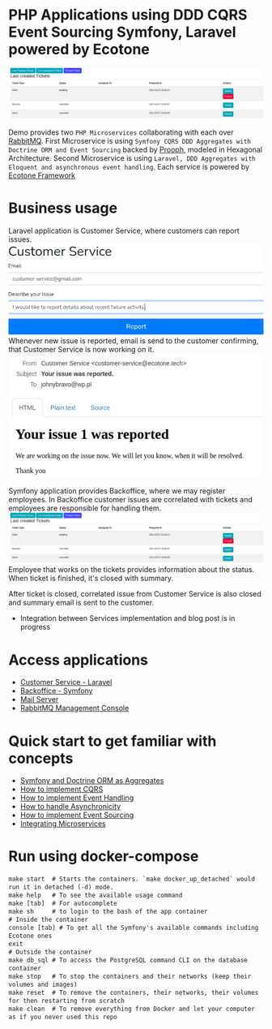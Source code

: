 # PHP Applications using DDD CQRS Event Sourcing Symfony, Laravel powered by Ecotone

![alt text](documentation/ddd-cqrs-event-sourcing-php-hexagonal-architecture.png "PHP Application using DDD CQRS Event Sourcing Symfony with Hexagonal Architecture")

Demo provides two `PHP Microservices` collaborating with each over [RabbitMQ](https://www.rabbitmq.com/). 
First Microservice is using `Symfony CQRS DDD Aggregates with Doctrine ORM and Event Sourcing` backed by [Prooph](http://getprooph.org/), modeled in Hexagonal Architecture.
Second Microservice is using `Laravel, DDD Aggregates with Eloquent and asynchronous event handling`. 
Each service is powered by [Ecotone Framework](https://github.com/ecotoneFramework/ecotone) 

# Business usage

Laravel application is Customer Service, where customers can report issues.  
![Laravel CQRS](documentation/customer-service.png "Laravel CQRS")
Whenever new issue is reported, email is send to the customer confirming, that Customer Service is now working on it.  
![Laravel asynchronous event handling](documentation/issue-reported.png "Laravel asynchronous events")

Symfony application provides Backoffice, where we may register employees. 
In Backoffice customer issues are correlated with tickets and employees are responsible for handling them.  
![Symfony Microservice](documentation/ddd-cqrs-event-sourcing-php-hexagonal-architecture.png "Symfony Microservice")
Employee that works on the tickets provides information about the status.
When ticket is finished, it's closed with summary. 

After ticket is closed, correlated issue from Customer Service is also closed and summary email is sent to the customer.

* Integration between Services implementation and blog post is in progress

# Access applications

- [Customer Service - Laravel](localhost:3000)  
- [Backoffice - Symfony](localhost:3001)  
- [Mail Server](localhost:3004)
- [RabbitMQ Management Console](localhost:3005)

# Quick start to get familiar with concepts

* [Symfony and Doctrine ORM as Aggregates](https://blog.ecotone.tech/build-symfony-application-with-ease-using-ecotone/)
* [How to implement CQRS](https://blog.ecotone.tech/cqrs-in-php/)
* [How to implement Event Handling](https://blog.ecotone.tech/event-handling-in-php/)
* [How to handle Asynchronicity](https://blog.ecotone.tech/asynchronous-php/)
* [How to implement Event Sourcing](https://blog.ecotone.tech/implementing-event-sourcing-php-application-in-15-minutes/)
* [Integrating Microservices](https://blog.ecotone.tech/how-to-integrate-microservices-in-php/)

# Run using docker-compose

```shell
make start  # Starts the containers. `make docker_up_detached` would run it in detached (-d) mode.
make help   # To see the available usage command
make [tab]  # For autocomplete
make sh     # to login to the bash of the app container
# Inside the container
console [tab] # To get all the Symfony's available commands including Ecotone ones
exit
# Outside the container
make db_sql # To access the PostgreSQL command CLI on the database container
make stop   # To stop the containers and their networks (keep their volumes and images)
make reset  # To remove the containers, their networks, their volumes for then restarting from scratch
make clean  # To remove everything from Docker and let your computer as if you never used this repo
```
